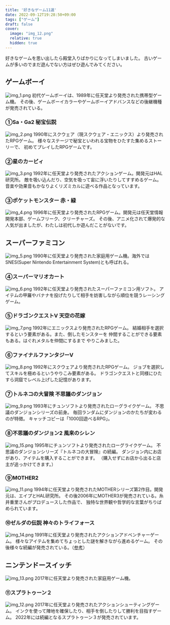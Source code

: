 ```yaml
---
title: '好きなゲーム11選'
date: 2022-09-12T19:28:50+09:00
tags: ["ゲーム"]
draft: false
cover:
  image: "img_12.png"
  relative: true
  hidden: true
---
```

好きなゲームを思い出したら殿堂入りばかりになってしまいました。
古いゲームが多いのでまだ遊んでない方はぜひ遊んでみてください。

## ゲームボーイ
![img_1.png](img_1.png)
初代ゲームボーイは、1989年に任天堂より発売された携帯型ゲーム機。
その後、ゲームボーイカラーやゲームボーイアドバンスなどの後継機種が発売されている。

### ①Sa・Ga2 秘宝伝説
![img_2.png](img_2.png)
1990年にスクウェア（現スクウェア・エニックス）より発売されたRPGゲーム。
様々なステージで秘宝といわれる宝物をひたすた集めるストーリーで、
初めてプレイしたRPGゲームです。

### ②星のカービィ
![img_3.png](img_3.png)
1992年に任天堂より発売されたアクションゲーム。開発元はHAL研究所。
敵を吸い込んだり、空気を吸って宙に浮いたりしてすすめるゲーム。
音楽や効果音もかなりよくリズミカルに遊べる作品となっています。

### ③ポケットモンスター 赤・緑
![img_4.png](img_4.png)
1996年に任天堂より発売されたRPGゲーム。開発元は任天堂情報開発本部、ゲームフリーク、クリーチャーズ。
その後、アニメ化されて爆発的な人気が出ましたが、わたしは初代しか遊んだことがないです。

## スーパーファミコン
![img_5.png](img_5.png)
1990年に任天堂より発売された家庭用ゲーム機。海外ではSNES(Super Nintendo Entertainment System)とも呼ばれる。

### ④スーパーマリオカート
![img_6.png](img_6.png)
1992年に任天堂より発売されたスーパーファミコン用ソフト。
アイテムの甲羅やバナナを投げたりして相手を妨害しながら順位を競うレーシングゲーム。

### ⑤ドラゴンクエストV 天空の花嫁
![img_7.png](img_7.png)
1992年にエニックスより発売されたRPGゲーム。
結婚相手を選択するという要素がある。また、倒したモンスターを
仲間することができる要素もある。はぐれメタルを仲間にするまで
やりこみました。

### ⑥ファイナルファンタジーV
![img_8.png](img_8.png)
1992年にスクウェアより発売されたRPGゲーム。
ジョブを選択してスキルを極めるというやりこみ要素がある。
ドラゴンクエストと同様にひたすら洞窟でレベル上げした記憶があります。

### ⑦トルネコの大冒険 不思議のダンジョン
![img_9.png](img_9.png)
1993年にチュンソフトより発売されたローグライクゲーム。
不思議のダンジョンシリーズの前身。
毎回ランダムにダンジョンのかたちが変わるのが特徴。
キャッチコピーは「1000回遊べるRPG」。

### ⑧不思議のダンジョン2 風来のシレン
![img_15.png](img_15.png)
1995年にチュンソフトより発売されたローグライクゲーム。
不思議のダンジョンシリーズ『トルネコの大冒険』の続編。
ダンジョン内にお店があり、アイテムを購入することができます。
（購入せずにお店から出ると店主が追っかけてきます。）

### ⑨MOTHER2
![img_11.png](img_11.png)
1994年に任天堂より発売されたMOTHERシリーズ第2作目。開発元は、エイプとHAL研究所。
その後2006年にMOTHER3が発売されている。糸井重里さんがプロデュースした作品で、
独特な世界観や哲学的な言葉がちりばめられています。

### ⑩ゼルダの伝説 神々のトライフォース
![img_14.png](img_14.png)
1991年に任天堂より発売されたアクションアドベンチャーゲーム。
様々なアイテムを集めてちょっとした謎を解きながら進めるゲーム。
その後様々な続編が発売されている。（[参考](https://ja.wikipedia.org/wiki/%E3%82%BC%E3%83%AB%E3%83%80%E3%81%AE%E4%BC%9D%E8%AA%AC%E3%82%B7%E3%83%AA%E3%83%BC%E3%82%BA%E3%81%AE%E4%BD%9C%E5%93%81%E3%83%BB%E9%96%A2%E9%80%A3%E4%BD%9C%E5%93%81%E3%81%AE%E4%B8%80%E8%A6%A7)）

## ニンテンドースイッチ
![img_13.png](img_13.png)
2017年に任天堂より発売された家庭用ゲーム機。

### ⑪スプラトゥーン２
![img_12.png](img_12.png)
2017年に任天堂より発売されたアクションシューティングゲーム。
インクを使って陣地を確保したり、相手を倒したりして勝利を目指すゲーム。
2022年には続編となるスプラトゥーン３が発売されています。